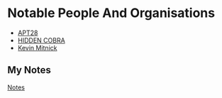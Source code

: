 # Notable People And Organisations
- [APT28](apt28.md)
- [HIDDEN COBRA](hidden-cobra.md)
- [Kevin Mitnick](kevin-mitnick.md)
## My Notes
[Notes](mynotes/notable-people-and-organisations-notes.md)
